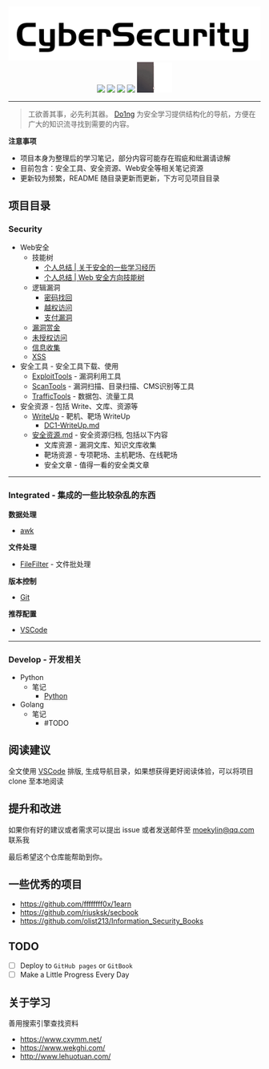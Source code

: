<!-- # Security - Cyber Security Notes
![Categories](https://img.shields.io/badge/Categories-knowledge-orange) ![GitHub last commit](https://img.shields.io/github/last-commit/moekylin/Security) ![GitHub stars](https://img.shields.io/github/stars/moekylin/Security) ![GitHub repo size](https://img.shields.io/github/repo-size/moekylin/Security) -->

<p align=center>
  <img src="@attachment/images/banner/README.png" style="width:600px"><br>
  <img src=https://img.shields.io/badge/Categories-knowledge-orange>
  <img src=https://img.shields.io/github/last-commit/moekylin/Security>
  <img src=https://img.shields.io/github/stars/moekylin/Security>
  <img src=https://img.shields.io/github/repo-size/moekylin/Security>
  <img src="@attachment/images/banner/shimahara.gif" style="width:70px">
</p>

---

> 工欲善其事，必先利其器。 [Do1ng](https://github.com/moekylin/Security) 为安全学习提供结构化的导航，方便在广大的知识流寻找到需要的内容。

**注意事项**

- 项目本身为整理后的学习笔记，部分内容可能存在瑕疵和纰漏请谅解
- 目前包含：安全工具、安全资源、Web安全等相关笔记资源
- 更新较为频繁，README 随目录更新而更新，下方可见项目目录

## 项目目录

### Security

- Web安全
  - 技能树
    - [个人总结 | 关于安全的一些学习经历](https://www.yuque.com/moekylin/blog/figbfo)
    - [个人总结 | Web 安全方向技能树](https://www.yuque.com/moekylin/blog/pguo90)
  - 逻辑漏洞
    - [密码找回](Security/Web安全/逻辑漏洞/密码找回.md)
    - [越权访问](Security/Web安全/逻辑漏洞/越权访问.md)
    - [支付漏洞](Security/Web安全/逻辑漏洞/支付漏洞.md)
  - [漏洞赏金](Security/Web安全/漏洞赏金.md)
  - [未授权访问](Security/Web安全/未授权访问.md)
  - [信息收集](Security/Web安全/信息收集.md)
  - [XSS](Security/Web安全/XSS.md)
- 安全工具 - 安全工具下载、使用
  - [ExploitTools](Security/安全工具/ExploitTools/) - 漏洞利用工具
  - [ScanTools](Security/安全工具/ScanTools/) - 漏洞扫描、目录扫描、CMS识别等工具
  - [TrafficTools](Security/安全工具/TrafficTools/) - 数据包、流量工具
- 安全资源  - 包括 Write、文库、资源等
  - [WriteUp](Security/安全资源/WriteUp) - 靶机、靶场 WriteUp
    - [DC1-WriteUp.md](Security/安全资源/WriteUp/DC1-WriteUp.md)
  - [安全资源.md](Security/安全资源/安全资源.md) - 安全资源归档, 包括以下内容
    - 文库资源 - 漏洞文库、知识文库收集
    - 靶场资源 - 专项靶场、主机靶场、在线靶场
    - 安全文章 - 值得一看的安全类文章

---

### Integrated - 集成的一些比较杂乱的东西

**数据处理**

- [awk](Integrated/awk.md)

**文件处理**

- [FileFilter](Integrated/FileFilter.md) - 文件批处理

**版本控制**

- [Git](Integrated/Git.md)

**推荐配置**

- [VSCode](Integrated/VSCode-Plan.md)

---

### Develop - 开发相关

- Python
  - 笔记
    - [Python](Develop/Python/笔记/Python.md)
- Golang
  - 笔记
    - #TODO

## 阅读建议

全文使用 [VSCode](https://azure.microsoft.com/zh-cn/products/visual-studio-code/) 排版, 生成导航目录，如果想获得更好阅读体验，可以将项目 clone 至本地阅读

## 提升和改进

如果你有好的建议或者需求可以提出 issue 或者发送邮件至 moekylin@qq.com 联系我

最后希望这个仓库能帮助到你。

## 一些优秀的项目

- <https://github.com/ffffffff0x/1earn>
- <https://github.com/riusksk/secbook>
- <https://github.com/olist213/Information_Security_Books>

## TODO

- [ ] Deploy to `GitHub pages` or `GitBook`
- [ ] Make a Little Progress Every Day

## 关于学习

善用搜索引擎查找资料

- <https://www.cxymm.net/>
- <https://www.wekghi.com/>
- <http://www.lehuotuan.com/>
